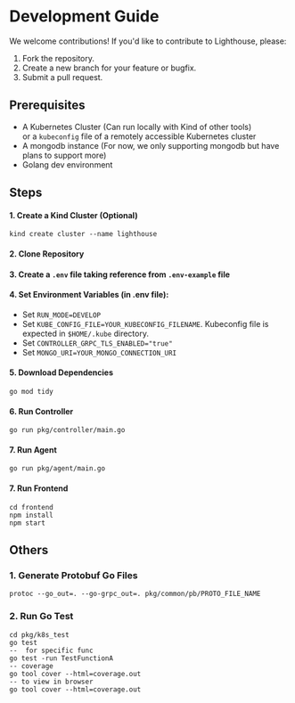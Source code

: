 # Development Guide

We welcome contributions! If you'd like to contribute to Lighthouse, please:
1. Fork the repository.
2. Create a new branch for your feature or bugfix.
3. Submit a pull request.

## Prerequisites
- A Kubernetes Cluster (Can run locally with Kind of other tools) \
or a `kubeconfig` file of a remotely accessible Kubernetes cluster
- A mongodb instance (For now, we only supporting mongodb but have plans to support more)
- Golang dev environment

## Steps
#### 1. Create  a Kind Cluster (Optional)
```azure
kind create cluster --name lighthouse
```

#### 2. Clone Repository
#### 3. Create a `.env` file taking reference from `.env-example` file
#### 4. Set Environment Variables (in .env file):
- Set `RUN_MODE=DEVELOP`
- Set `KUBE_CONFIG_FILE=YOUR_KUBECONFIG_FILENAME`. Kubeconfig file is expected in `$HOME/.kube` directory.
- Set `CONTROLLER_GRPC_TLS_ENABLED="true"`
- Set `MONGO_URI=YOUR_MONGO_CONNECTION_URI`
#### 5. Download Dependencies
```azure
go mod tidy
```

#### 6. Run Controller

```azure
go run pkg/controller/main.go
```

#### 7. Run Agent
```azure
go run pkg/agent/main.go
```

#### 7. Run Frontend
```azure
cd frontend
npm install
npm start
```

## Others
### 1. Generate Protobuf Go Files
```azure
protoc --go_out=. --go-grpc_out=. pkg/common/pb/PROTO_FILE_NAME
```

### 2. Run Go Test
```azure
cd pkg/k8s_test
go test
--  for specific func
go test -run TestFunctionA
-- coverage
go tool cover --html=coverage.out
-- to view in browser 
go tool cover --html=coverage.out
```